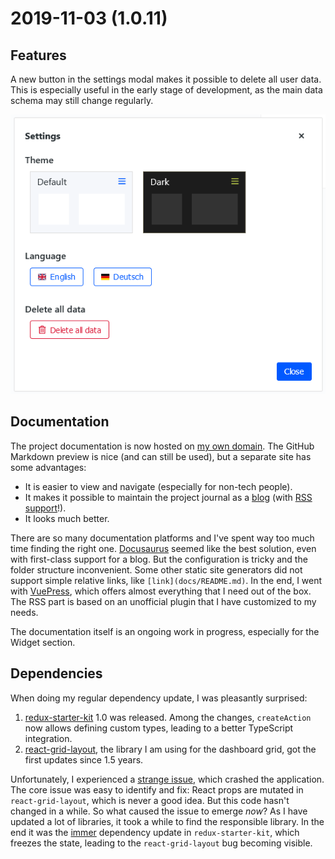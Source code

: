 # 2019-11-03 (1.0.11)

## Features

A new button in the settings modal makes it possible to delete all user data. This is especially useful in the early stage of development, as the main data schema may still change regularly.

![](../assets/img/1.0.11.png)

## Documentation

The project documentation is now hosted on [my own domain](https://dashboard.darekkay.com/docs/). The GitHub Markdown preview is nice (and can still be used), but a separate site has some advantages:

- It is easier to view and navigate (especially for non-tech people).
- It makes it possible to maintain the project journal as a [blog](https://dashboard.darekkay.com/docs/blog/) (with [RSS support](https://dashboard.darekkay.com/docs/rss.xml)!).
- It looks much better.

There are so many documentation platforms and I've spent way too much time finding the right one. [Docusaurus](https://docusaurus.io/) seemed like the best solution, even with first-class support for a blog. But the configuration is tricky and the folder structure inconvenient. Some other static site generators did not support simple relative links, like `[link](docs/README.md)`. In the end, I went with [VuePress](https://vuepress.vuejs.org/), which offers almost everything that I need out of the box. The RSS part is based on an unofficial plugin that I have customized to my needs.

The documentation itself is an ongoing work in progress, especially for the Widget section.

## Dependencies

When doing my regular dependency update, I was pleasantly surprised:

1. [redux-starter-kit](https://github.com/reduxjs/redux-starter-kit) 1.0 was released. Among the changes, `createAction` now allows defining custom types, leading to a better TypeScript integration.
2. [react-grid-layout](https://github.com/STRML/react-grid-layout), the library I am using for the dashboard grid, got the first updates since 1.5 years.

Unfortunately, I experienced a [strange issue](https://github.com/STRML/react-grid-layout/issues/1063), which crashed the application. The core issue was easy to identify and fix: React props are mutated in `react-grid-layout`, which is never a good idea. But this code hasn't changed in a while. So what caused the issue to emerge _now_? As I have updated a lot of libraries, it took a while to find the responsible library. In the end it was the [immer](https://github.com/immerjs/immer) dependency update in `redux-starter-kit`, which freezes the state, leading to the `react-grid-layout` bug becoming visible.
